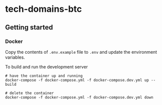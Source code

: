 # tech-domains-btc

## Getting started

### Docker

Copy the contents of `.env.example` file to `.env` and update the environment variables.

To build and run the development server

```shell
# have the container up and running
docker-compose -f docker-compose.yml -f docker-compose.dev.yml up --build

# delete the container
docker-compose -f docker-compose.yml -f docker-compose.dev.yml down
```
